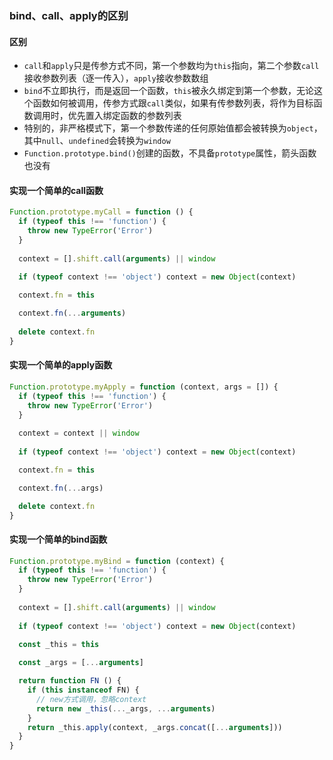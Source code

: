 ### bind、call、apply的区别

#### 区别
- `call`和`apply`只是传参方式不同，第一个参数均为`this`指向，第二个参数`call`接收参数列表（逐一传入），`apply`接收参数数组
- `bind`不立即执行，而是返回一个函数，`this`被永久绑定到第一个参数，无论这个函数如何被调用，传参方式跟`call`类似，如果有传参数列表，将作为目标函数调用时，优先置入绑定函数的参数列表
- 特别的，非严格模式下，第一个参数传递的任何原始值都会被转换为`object`，其中`null`、`undefined`会转换为`window`
- `Function.prototype.bind()`创建的函数，不具备`prototype`属性，箭头函数也没有


#### 实现一个简单的call函数
```js
Function.prototype.myCall = function () {
  if (typeof this !== 'function') {
    throw new TypeError('Error')
  }
  
  context = [].shift.call(arguments) || window
  
  if (typeof context !== 'object') context = new Object(context)

  context.fn = this

  context.fn(...arguments)
  
  delete context.fn
}
```

#### 实现一个简单的apply函数
```js
Function.prototype.myApply = function (context, args = []) {
  if (typeof this !== 'function') {
    throw new TypeError('Error')
  }
  
  context = context || window
  
  if (typeof context !== 'object') context = new Object(context)

  context.fn = this

  context.fn(...args)

  delete context.fn
}
```

#### 实现一个简单的bind函数

```js
Function.prototype.myBind = function (context) {
  if (typeof this !== 'function') {
    throw new TypeError('Error')
  }
  
  context = [].shift.call(arguments) || window
  
  if (typeof context !== 'object') context = new Object(context)

  const _this = this
  
  const _args = [...arguments]

  return function FN () {
    if (this instanceof FN) {
      // new方式调用，忽略context
      return new _this(..._args, ...arguments)
    }
    return _this.apply(context, _args.concat([...arguments]))
  }
}
```

